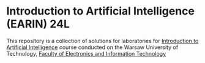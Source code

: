 # Introduction to Artificial Intelligence (EARIN) 24L

This repository is a collection of solutions for laboratories for [Introduction to Artificial Intelligence](https://usosweb.usos.pw.edu.pl/kontroler.php?_action=katalog2/przedmioty/pokazPrzedmiot&prz_kod=103A-CSCSN-ISA-EARIN&lang=en) course conducted on the Warsaw University of Technology, [Faculty of Electronics and Information Technology](https://www.elka.pw.edu.pl/eng)
